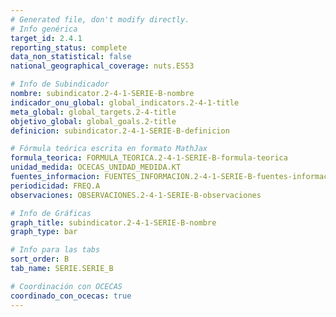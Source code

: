 ```yaml
---
# Generated file, don't modify directly.
# Info genérica
target_id: 2.4.1
reporting_status: complete
data_non_statistical: false
national_geographical_coverage: nuts.ES53

# Info de Subindicador
nombre: subindicator.2-4-1-SERIE-B-nombre
indicador_onu_global: global_indicators.2-4-1-title
meta_global: global_targets.2-4-title
objetivo_global: global_goals.2-title
definicion: subindicator.2-4-1-SERIE-B-definicion

# Fórmula teórica escrita en formato MathJax
formula_teorica: FORMULA_TEORICA.2-4-1-SERIE-B-formula-teorica
unidad_medida: OCECAS_UNIDAD_MEDIDA.KT
fuentes_informacion: FUENTES_INFORMACION.2-4-1-SERIE-B-fuentes-informacion
periodicidad: FREQ.A
observaciones: OBSERVACIONES.2-4-1-SERIE-B-observaciones

# Info de Gráficas
graph_title: subindicator.2-4-1-SERIE-B-nombre
graph_type: bar

# Info para las tabs
sort_order: B
tab_name: SERIE.SERIE_B

# Coordinación con OCECAS
coordinado_con_ocecas: true
---
```

